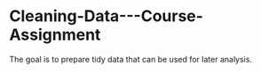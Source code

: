 # Cleaning-Data---Course-Assignment
The goal is to prepare tidy data that can be used for later analysis.
